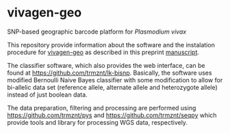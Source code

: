 # vivagen-geo
SNP-based geographic barcode platform for *Plasmodium vivax*

This repository provide information about the software and the instalation procedure for
[vivagen-geo](http://geo.vivaxgen.org) as described in this preprint [manuscript](https://www.biorxiv.org/content/10.1101/776781v1).

The classifier software, which also provides the web interface, can be found at https://github.com/trmznt/lk-bisnp. Basically, the software uses modified Bernoulli Naive Bayes classifier with some modification to allow for bi-allelic data set (reference allele, alternate allele and heterozygote allele) instead of just boolean data.

The data preparation, filtering and processing are performed using https://github.com/trmznt/pys and
https://github.com/trmznt/seqpy which provide tools and library for processing WGS data, respectively.

